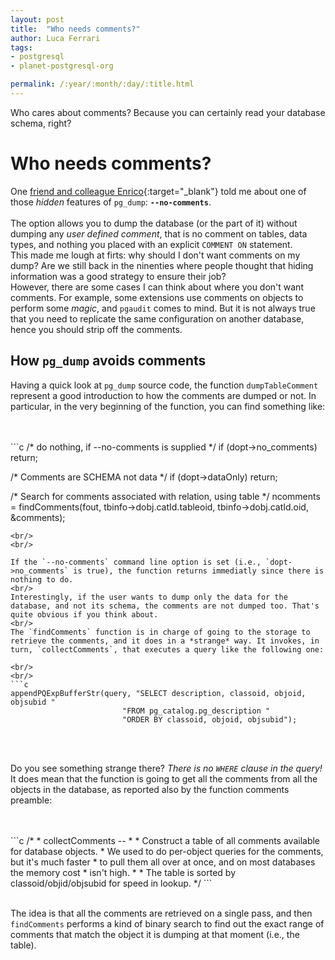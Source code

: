 ```yaml
---
layout: post
title:  "Who needs comments?"
author: Luca Ferrari
tags:
- postgresql
- planet-postgresql-org

permalink: /:year/:month/:day/:title.html
---
```

Who cares about comments? Because you can certainly read your database schema, right?

# Who needs comments?

One [friend and colleague Enrico](http://www.pgtraining.com/chi-siamo/enrico-pirozzi){:target="_blank"} told me about one of those *hidden* features of `pg_dump`: **`--no-comments`**.
<br/>
<br/>
The option allows you to dump the database (or the part of it) without dumping any *user defined comment*, that is no comment on tables, data types, and nothing you placed with an explicit `COMMENT ON` statement.
<br/>
This made me lough at firts: why should I don't want comments on my dump? Are we still back in the ninenties where people thought that hiding information was a good strategy to ensure their job?
<br/>
However, there are some cases I can think about where you don't want comments. For example, some extensions use comments on objects to perform some *magic*, and `pgaudit` comes to mind. But it is not always true that you need to replicate the same configuration on another database, hence you should strip off the comments.

## How `pg_dump` avoids comments

Having a quick look at `pg_dump` source code, the function `dumpTableComment` represent a good introduction to how the comments are dumped or not. In particular, in the very beginning of the function, you can find something like:


<br/>
<br/>
```c
/* do nothing, if --no-comments is supplied */
if (dopt->no_comments)
	return;

/* Comments are SCHEMA not data */
if (dopt->dataOnly)
	return;

/* Search for comments associated with relation, using table */
ncomments = findComments(fout,
						 tbinfo->dobj.catId.tableoid,
						 tbinfo->dobj.catId.oid,
						 &comments);

```
<br/>
<br/>

If the `--no-comments` command line option is set (i.e., `dopt->no_comments` is true), the function returns immediatly since there is nothing to do. 
<br/>
Interestingly, if the user wants to dump only the data for the database, and not its schema, the comments are not dumped too. That's quite obvious if you think about.
<br/>
The `findComments` function is in charge of going to the storage to retrieve the comments, and it does in a *strange* way. It invokes, in turn, `collectComments`, that executes a query like the following one:

<br/>
<br/>
```c
appendPQExpBufferStr(query, "SELECT description, classoid, objoid, objsubid "
						 "FROM pg_catalog.pg_description "
						 "ORDER BY classoid, objoid, objsubid");
```
<br/>
<br/>

Do you see something strange there? *There is no `WHERE` clause in the query!* It does mean that the function is going to get all the comments from all the objects in the database, as reported also by the function comments preamble:

<br/>
<br/>
```c
/*
 * collectComments --
 *
 * Construct a table of all comments available for database objects.
 * We used to do per-object queries for the comments, but it's much faster
 * to pull them all over at once, and on most databases the memory cost
 * isn't high.
 *
 * The table is sorted by classoid/objid/objsubid for speed in lookup.
 */
```
<br/>
<br/>

The idea is that all the comments are retrieved on a single pass, and then `findComments` performs a kind of binary search to find out the exact range of comments that match the object it is dumping at that moment (i.e., the table).

